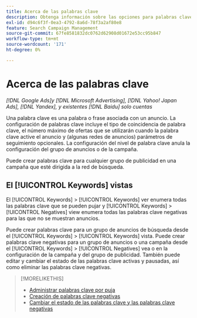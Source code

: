 ```yaml
---
title: Acerca de las palabras clave
description: Obtenga información sobre las opciones para palabras clave pujables y negativas.
exl-id: d94c6f3f-0ea3-4792-8a6d-78f3a2af80e8
feature: Search Campaign Management
source-git-commit: 67fe8581832dc0762d62908d01672e53cc95b847
workflow-type: tm+mt
source-wordcount: '171'
ht-degree: 0%

---
```


# Acerca de las palabras clave

*[!DNL Google Ads]y [!DNL Microsoft Advertising], [!DNL Yahoo! Japan Ads], [!DNL Yandex], y existentes [!DNL Baidu] solo cuentas*

Una palabra clave es una palabra o frase asociada con un anuncio. La configuración de palabras clave incluye el tipo de coincidencia de palabra clave, el número máximo de ofertas que se utilizarán cuando la palabra clave active el anuncio y (algunas redes de anuncios) parámetros de seguimiento opcionales. La configuración del nivel de palabra clave anula la configuración del grupo de anuncios o de la campaña.

Puede crear palabras clave para cualquier grupo de publicidad en una campaña que esté dirigida a la red de búsqueda.

## El [!UICONTROL Keywords] vistas

El [!UICONTROL Keywords] > [!UICONTROL Keywords] ver enumera todas las palabras clave que se pueden pujar y [!UICONTROL Keywords] > [!UICONTROL Negatives] view enumera todas las palabras clave negativas para las que no se muestran anuncios.

Puede crear palabras clave para un grupo de anuncios de búsqueda desde el [!UICONTROL Keywords] > [!UICONTROL Keywords] vista. Puede crear palabras clave negativas para un grupo de anuncios o una campaña desde el [!UICONTROL Keywords] > [!UICONTROL Negatives] vea o en la configuración de la campaña y del grupo de publicidad. También puede editar y cambiar el estado de las palabras clave activas y pausadas, así como eliminar las palabras clave negativas.

>[!MORELIKETHIS]
>
>* [Administrar palabras clave por puja](/help/search-social-commerce/campaign-management/campaigns/keyword-manage.md)
>* [Creación de palabras clave negativas](/help/search-social-commerce/campaign-management/campaigns/keyword-negative-create.md)
>* [Cambiar el estado de las palabras clave y las palabras clave negativas](keyword-status-edit.md)
